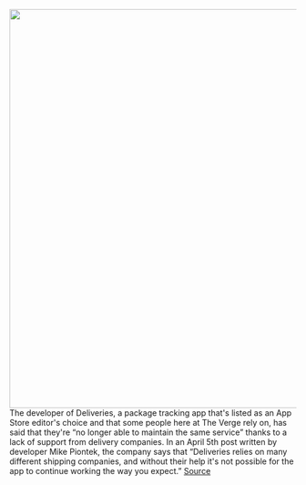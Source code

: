 <img src='https://cdn.vox-cdn.com/thumbor/yW_za8jm1AV79skoubHBoSOlDPI=/0x0:1286x804/1200x800/filters:focal(541x300:745x504)/cdn.vox-cdn.com/uploads/chorus_image/image/70738666/1286x0w.0.png' width='700px' /><br/>
The developer of Deliveries, a package tracking app that's listed as an App Store editor's choice and that some people here at The Verge rely on, has said that they're “no longer able to maintain the same service” thanks to a lack of support from delivery companies. In an April 5th post written by developer Mike Piontek, the company says that “Deliveries relies on many different shipping companies, and without their help it's not possible for the app to continue working the way you expect.”
<a href='https://www.theverge.com/2022/4/11/23021155/deliveries-package-app-fedex-api-services'> Source <a/>